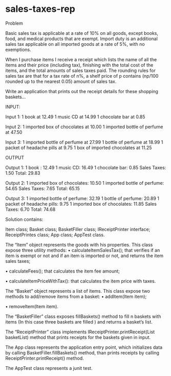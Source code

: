 # sales-taxes-rep
Problem

Basic sales tax is applicable at a rate of 10% on all goods, except books, food, and medical products that are exempt. Import duty is an additional sales tax applicable on all imported goods at a rate of 5%, with no exemptions.

When I purchase items I receive a receipt which lists the name of all the items and their price (including tax), finishing with the total cost of the items, and the total amounts of sales taxes paid. The rounding rules for sales tax are that for a tax rate of n%, a shelf price of p contains (np/100 rounded up to the nearest 0.05) amount of sales tax.

Write an application that prints out the receipt details for these shopping baskets...

INPUT:

Input 1:
1 book at 12.49
1 music CD at 14.99
1 chocolate bar at 0.85

Input 2:
1 imported box of chocolates at 10.00
1 imported bottle of perfume at 47.50

Input 3:
1 imported bottle of perfume at 27.99
1 bottle of perfume at 18.99
1 packet of headache pills at 9.75
1 box of imported chocolates at 11.25

OUTPUT

Output 1:
1 book : 12.49
1 music CD: 16.49
1 chocolate bar: 0.85
Sales Taxes: 1.50
Total: 29.83

Output 2:
1 imported box of chocolates: 10.50
1 imported bottle of perfume: 54.65
Sales Taxes: 7.65
Total: 65.15

Output 3:
1 imported bottle of perfume: 32.19
1 bottle of perfume: 20.89
1 packet of headache pills: 9.75
1 imported box of chocolates: 11.85
Sales Taxes: 6.70
Total: 74.68

Solution contains:

Item class;
Basket class;
BasketFiller class;
IReceiptPrinter interface;
ReceiptPrintes class;
App class;
AppTest class.



The “Item” object represents the goods with his properties. This class expose three utility methods:
•	calculateItemSalesTax(); that verifies if an item is exempt or not and if an item is imported or not, and returns the item sales taxes;

•	calculateFees(); that calculates the item fee amount;

•	calculateItemPriceWithTax(): that calculates the item price with taxes.


The “Basket” object represents a list of items. This class expose two methods to add/remove items from a basket:
•	addItem(Item item);

•	removeItem(Item item).

The “BasketFiller” class exposes fillBaskets() method to fill n baskets with items (In this case three baskets are filled ) and returns a basket’s list.

The “ReceiptPrinter” class implements IReceiptPrinter.printReceipt(List<Basket> basketList) method that prints receipts for the baskets given in input.

The App class represents the application entry point, which initializes data by calling BasketFiller.fillBaskets() method, than prints receipts by calling ReceiptPrinter.printReceipt() method.

The  AppTest class represents a junit test.





